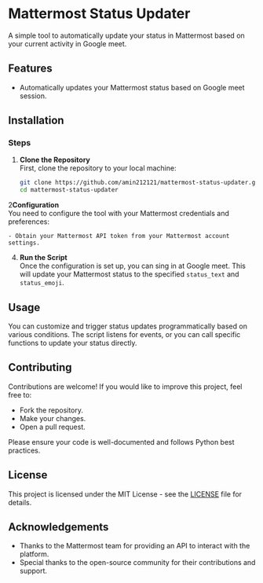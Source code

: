 # Mattermost Status Updater

A simple tool to automatically update your status in Mattermost based on your current activity in Google meet.

## Features

- Automatically updates your Mattermost status based on Google meet session.

## Installation

### Steps

1. **Clone the Repository**  
   First, clone the repository to your local machine:

   ```bash
   git clone https://github.com/amin212121/mattermost-status-updater.git
   cd mattermost-status-updater
   ```

2**Configuration**  
   You need to configure the tool with your Mattermost credentials and preferences:

    - Obtain your Mattermost API token from your Mattermost account settings.


4. **Run the Script**  
   Once the configuration is set up, you can sing in at Google meet. This will update your Mattermost status to the specified `status_text` and `status_emoji`.

## Usage

You can customize and trigger status updates programmatically based on various conditions. The script listens for events, or you can call specific functions to update your status directly.

## Contributing

Contributions are welcome! If you would like to improve this project, feel free to:

- Fork the repository.
- Make your changes.
- Open a pull request.

Please ensure your code is well-documented and follows Python best practices.

## License

This project is licensed under the MIT License - see the [LICENSE](LICENSE) file for details.

## Acknowledgements

- Thanks to the Mattermost team for providing an API to interact with the platform.
- Special thanks to the open-source community for their contributions and support.